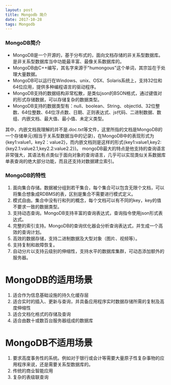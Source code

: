 ```yaml
---
layout: post
title: Mongodb 简介
date: 2017-10-28
tags: Mongodb
---
```


### MongoDB简介

- MongoDB是一个开源的，基于分布式的，面向文档存储的非关系型数据库。是非关系型数据库当中功能最丰富、最像关系数据库的。
- MongoDB由C++编写，其名字来源于"humongous"这个单词，其宗旨在于处理大量数据。
- MongoDB可以运行在Windows、unix、OSX、Solaris系统上，支持32位和64位应用，提供多种编程语言的驱动程序。
- MongoDB支持的数据结构非常松散，是类似json的BSON格式，通过键值对的形式存储数据，可以存储复杂的数据类型。
- MongoDB支持的数据类型有：null、boolean、String、objectId、32位整数、64位整数、64位浮点数、日期、正则表达式、js代码、二进制数据、数组、内嵌文档、最大值、最小值、未定义类型。

其中，内嵌文档我理解的并不是.doc.txt等文件，这里所指的文档是MongoDB的一个存储单元(相当于关系型数据当中的记录)，在MongoDB中的表现形式为{key1:value1，key2：value2}，而内嵌文档则是这样的形式{key1:value1,key2:{key2.1:value2.1,key2.2:value2.2}}。
mongoDB最大的特点是他支持的查询语言非常强大，其语法有点类似于面向对象的查询语言，几乎可以实现类似关系数据库单表查询的绝大部分功能，而且还支持对数据建立索引。

### MongoDB的特性

1. 面向集合存储。数据被分组到若干集合，每个集合可以包含无限个文档，可以将集合想象成RDBMS的表，区别是集合不需要进行模式定义。
2. 模式自由。集合中没有行和列的概念，每个文档可以有不同的key，key的值不要求一致的数据类型。
3. 支持动态查询。MongoDB支持丰富的查询表达式，查询指令使用json形式表达式。
4. 完整的索引支持。MongoDB的查询优化器会分析查询表达式，并生成一个高效的查询计划。
5. 高效的数据存储，支持二进制数据及大型对象（图片、视频等）。
6. 支持复制和故障恢复。
7. 自动分片以支持云级别的伸缩性，支持水平的数据库集群，可动态添加额外的服务器。

# MongoDB的适用场景
1. 适合作为信息基础设施的持久化缓存层
2. 适合实时的插入、更新与查询，并具备应用程序实时数据存储所需的复制及高度伸缩性
3. 适合文档化格式的存储及查询
4. 适合由数十或数百台服务器组成的数据库

# MongoDB不适用场景
1. 要求高度事务性的系统。例如对于银行或会计等需要大量原子性复杂事物的应用程序来说，还是需要关系型数据库的。
2. 传统的商业智能应用
3. 复杂的表级联查询